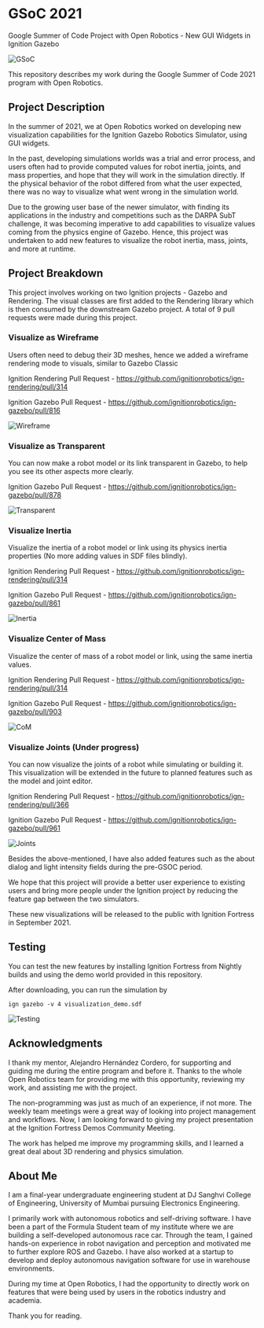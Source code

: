 # GSoC 2021
Google Summer of Code Project with Open Robotics - New GUI Widgets in Ignition Gazebo

![GSoC](images/main_page.png)

This repository describes my work during the Google Summer of Code 2021 program with Open Robotics.

## Project Description

In the summer of 2021, we at Open Robotics worked on developing new visualization capabilities for the Ignition Gazebo Robotics Simulator, using GUI widgets.

In the past, developing simulations worlds was a trial and error process, and users often had to provide computed values for robot inertia, joints, and mass properties, and hope that they will work in the simulation directly. If the physical behavior of the robot differed from what the user expected, there was no way to visualize what went wrong in the simulation world.

Due to the growing user base of the newer simulator, with finding its applications in the industry and competitions such as the DARPA SubT challenge, it was becoming imperative to add capabilities to visualize values coming from the physics engine of Gazebo. Hence, this project was undertaken to add new features to visualize the robot inertia, mass, joints, and more at runtime.

## Project Breakdown

This project involves working on two Ignition projects - Gazebo and Rendering. The visual classes are first added to the Rendering library which is then consumed by the downstream Gazebo project. A total of 9 pull requests were made during this project.

### Visualize as Wireframe

Users often need to debug their 3D meshes, hence we added a wireframe rendering mode to visuals, similar to Gazebo Classic

Ignition Rendering Pull Request - https://github.com/ignitionrobotics/ign-rendering/pull/314

Ignition Gazebo Pull Request - https://github.com/ignitionrobotics/ign-gazebo/pull/816

![Wireframe](images/wireframe.gif)

### Visualize as Transparent

You can now make a robot model or its link transparent in Gazebo, to help you see its other aspects more clearly.

Ignition Gazebo Pull Request - https://github.com/ignitionrobotics/ign-gazebo/pull/878

![Transparent](images/transparent.gif)

### Visualize Inertia

Visualize the inertia of a robot model or link using its physics inertia properties (No more adding values in SDF files blindly).

Ignition Rendering Pull Request - https://github.com/ignitionrobotics/ign-rendering/pull/314

Ignition Gazebo Pull Request - https://github.com/ignitionrobotics/ign-gazebo/pull/861

![Inertia](images/inertia.png)

### Visualize Center of Mass

Visualize the center of mass of a robot model or link, using the same inertia values.

Ignition Rendering Pull Request - https://github.com/ignitionrobotics/ign-rendering/pull/314

Ignition Gazebo Pull Request - https://github.com/ignitionrobotics/ign-gazebo/pull/903

![CoM](images/com.gif)

### Visualize Joints (Under progress)

You can now visualize the joints of a robot while simulating or building it. This visualization will be extended in the future to planned features such as the model and joint editor.

Ignition Rendering Pull Request - https://github.com/ignitionrobotics/ign-rendering/pull/366

Ignition Gazebo Pull Request - https://github.com/ignitionrobotics/ign-gazebo/pull/961

![Joints](images/joints.gif)


Besides the above-mentioned, I have also added features such as the about dialog and light intensity fields during the pre-GSOC period.

We hope that this project will provide a better user experience to existing users and bring more people under the Ignition project by reducing the feature gap between the two simulators.

These new visualizations will be released to the public with Ignition Fortress in September 2021.

## Testing

You can test the new features by installing Ignition Fortress from Nightly builds and using the demo world provided in this repository.

After downloading, you can run the simulation by
```
ign gazebo -v 4 visualization_demo.sdf
```

![Testing](images/testing.gif)

## Acknowledgments

I thank my mentor, Alejandro Hernández Cordero, for supporting and guiding me during the entire program and before it. Thanks to the whole Open Robotics team for providing me with this opportunity, reviewing my work, and assisting me with the project.

The non-programming was just as much of an experience, if not more. The weekly team meetings were a great way of looking into project management and workflows. Now, I am looking forward to giving my project presentation at the Ignition Fortress Demos Community Meeting.

The work has helped me improve my programming skills, and I learned a great deal about 3D rendering and physics simulation.

## About Me

I am a final-year undergraduate engineering student at DJ Sanghvi College of Engineering, University of Mumbai pursuing Electronics Engineering.


I primarily work with autonomous robotics and self-driving software. I have been a part of the Formula Student team of my institute where we are building a self-developed autonomous race car. Through the team, I gained hands-on experience in robot navigation and perception and motivated me to further explore ROS and Gazebo. I have also worked at a startup to develop and deploy autonomous navigation software for use in warehouse environments.

During my time at Open Robotics, I had the opportunity to directly work on features that were being used by users in the robotics industry and academia.

Thank you for reading.
